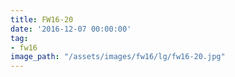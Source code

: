 ```yaml
---
title: FW16-20
date: '2016-12-07 00:00:00'
tag:
- fw16
image_path: "/assets/images/fw16/lg/fw16-20.jpg"
---
```

